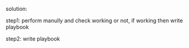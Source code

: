 solution:

step1: perform manully and check working or not, if working then write playbook

step2: write playbook


